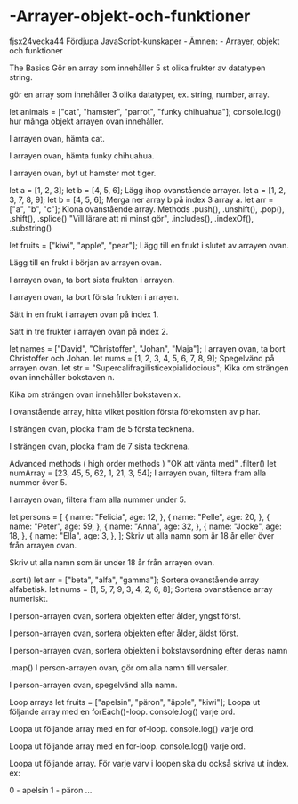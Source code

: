 # -Arrayer-objekt-och-funktioner

fjsx24vecka44
Fördjupa JavaScript-kunskaper - Ämnen: - Arrayer, objekt och funktioner

The Basics
Gör en array som innehåller 5 st olika frukter av datatypen string.

gör en array som innehåller 3 olika datatyper, ex. string, number, array.

let animals = ["cat", "hamster", "parrot", "funky chihuahua"];
console.log() hur många objekt arrayen ovan innehåller.

I arrayen ovan, hämta cat.

I arrayen ovan, hämta funky chihuahua.

I arrayen ovan, byt ut hamster mot tiger.

let a = [1, 2, 3];
let b = [4, 5, 6];
Lägg ihop ovanstående arrayer.
let a = [1, 2, 3, 7, 8, 9];
let b = [4, 5, 6];
Merga ner array b på index 3 array a.
let arr = ["a", "b", "c"];
Klona ovanstående array.
Methods
.push(), .unshift(), .pop(), .shift(), .splice() "Vill lärare att ni minst gör", .includes(), .indexOf(), .substring()

let fruits = ["kiwi", "apple", "pear"];
Lägg till en frukt i slutet av arrayen ovan.

Lägg till en frukt i början av arrayen ovan.

I arrayen ovan, ta bort sista frukten i arrayen.

I arrayen ovan, ta bort första frukten i arrayen.

Sätt in en frukt i arrayen ovan på index 1.

Sätt in tre frukter i arrayen ovan på index 2.

let names = ["David", "Christoffer", "Johan", "Maja"];
I arrayen ovan, ta bort Christoffer och Johan.
let nums = [1, 2, 3, 4, 5, 6, 7, 8, 9];
Spegelvänd på arrayen ovan.
let str = "Supercalifragilisticexpialidocious";
Kika om strängen ovan innehåller bokstaven n.

Kika om strängen ovan innehåller bokstaven x.

I ovanstående array, hitta vilket position första förekomsten av p har.

I strängen ovan, plocka fram de 5 första tecknena.

I strängen ovan, plocka fram de 7 sista tecknena.

Advanced methods ( high order methods ) "OK att vänta med"
.filter()
let numArray = [23, 45, 5, 62, 1, 21, 3, 54];
I arrayen ovan, filtera fram alla nummer över 5.

I arrayen ovan, filtera fram alla nummer under 5.

let persons = [
  {
    name: "Felicia",
    age: 12,
  },
  {
    name: "Pelle",
    age: 20,
  },
  {
    name: "Peter",
    age: 59,
  },
  {
    name: "Anna",
    age: 32,
  },
  {
    name: "Jocke",
    age: 18,
  },
  {
    name: "Ella",
    age: 3,
  },
];
Skriv ut alla namn som är 18 år eller över från arrayen ovan.

Skriv ut alla namn som är under 18 år från arrayen ovan.

.sort()
let arr = ["beta", "alfa", "gamma"];
Sortera ovanstående array alfabetisk.
let nums = [1, 5, 7, 9, 3, 4, 2, 6, 8];
Sortera ovanstående array numeriskt.

I person-arrayen ovan, sortera objekten efter ålder, yngst först.

I person-arrayen ovan, sortera objekten efter ålder, äldst först.

I person-arrayen ovan, sortera objekten i bokstavsordning efter deras namn

.map()
I person-arrayen ovan, gör om alla namn till versaler.

I person-arrayen ovan, spegelvänd alla namn.

Loop arrays
let fruits = ["apelsin", "päron", "äpple", "kiwi"];
Loopa ut följande array med en forEach()-loop. console.log() varje ord.

Loopa ut följande array med en for of-loop. console.log() varje ord.

Loopa ut följande array med en for-loop. console.log() varje ord.

Loopa ut följande array. För varje varv i loopen ska du också skriva ut index. ex:

0 - apelsin
1 - päron
...
